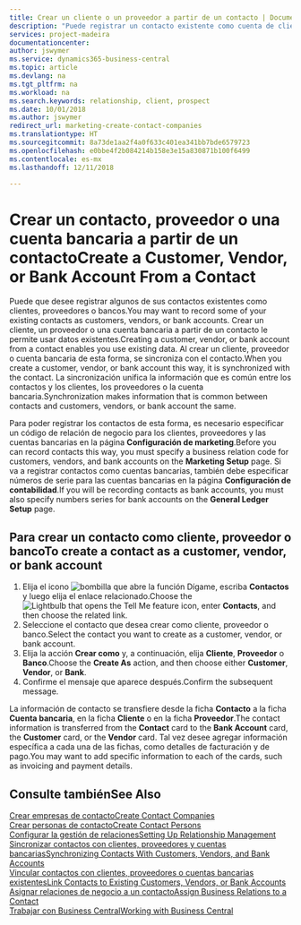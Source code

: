 ```yaml
---
title: Crear un cliente o un proveedor a partir de un contacto | Documentos de Microsoft
description: "Puede registrar un contacto existente como cuenta de cliente, proveedor o banco usando datos existentes y especificando una relación de negocio."
services: project-madeira
documentationcenter: 
author: jswymer
ms.service: dynamics365-business-central
ms.topic: article
ms.devlang: na
ms.tgt_pltfrm: na
ms.workload: na
ms.search.keywords: relationship, client, prospect
ms.date: 10/01/2018
ms.author: jswymer
redirect_url: marketing-create-contact-companies
ms.translationtype: HT
ms.sourcegitcommit: 8a73de1aa2f4a0f633c401ea341bb7bde6579723
ms.openlocfilehash: e0bbe4f2b084214b158e3e15a830871b100f6499
ms.contentlocale: es-mx
ms.lasthandoff: 12/11/2018

---
```

# <a name="create-a-customer-vendor-or-bank-account-from-a-contact"></a><span data-ttu-id="088b1-103">Crear un contacto, proveedor o una cuenta bancaria a partir de un contacto</span><span class="sxs-lookup"><span data-stu-id="088b1-103">Create a Customer, Vendor, or Bank Account From a Contact</span></span>
<span data-ttu-id="088b1-104">Puede que desee registrar algunos de sus contactos existentes como clientes, proveedores o bancos.</span><span class="sxs-lookup"><span data-stu-id="088b1-104">You may want to record some of your existing contacts as customers, vendors, or bank accounts.</span></span> <span data-ttu-id="088b1-105">Crear un cliente, un proveedor o una cuenta bancaria a partir de un contacto le permite usar datos existentes.</span><span class="sxs-lookup"><span data-stu-id="088b1-105">Creating a customer, vendor, or bank account from a contact enables you use existing data.</span></span> <span data-ttu-id="088b1-106">Al crear un cliente, proveedor o cuenta bancaria de esta forma, se sincroniza con el contacto.</span><span class="sxs-lookup"><span data-stu-id="088b1-106">When you create a customer, vendor, or bank account this way, it is synchronized with the contact.</span></span> <span data-ttu-id="088b1-107">La sincronización unifica la información que es común entre los contactos y los clientes, los proveedores o la cuenta bancaria.</span><span class="sxs-lookup"><span data-stu-id="088b1-107">Synchronization makes information that is common between contacts and customers, vendors, or bank account the same.</span></span>

<span data-ttu-id="088b1-108">Para poder registrar los contactos de esta forma, es necesario especificar un código de relación de negocio para los clientes, proveedores y las cuentas bancarias en la página **Configuración de marketing**.</span><span class="sxs-lookup"><span data-stu-id="088b1-108">Before you can record contacts this way, you must specify a business relation code for customers, vendors, and bank accounts on the **Marketing Setup** page.</span></span> <span data-ttu-id="088b1-109">Si va a registrar contactos como cuentas bancarias, también debe especificar números de serie para las cuentas bancarias en la página **Configuración de contabilidad**.</span><span class="sxs-lookup"><span data-stu-id="088b1-109">If you will be recording contacts as bank accounts, you must also specify numbers series for bank accounts on the **General Ledger Setup** page.</span></span>

## <a name="to-create-a-contact-as-a-customer-vendor-or-bank-account"></a><span data-ttu-id="088b1-110">Para crear un contacto como cliente, proveedor o banco</span><span class="sxs-lookup"><span data-stu-id="088b1-110">To create a contact as a customer, vendor, or bank account</span></span>
1. <span data-ttu-id="088b1-111">Elija el icono ![bombilla que abre la función Dígame](media/ui-search/search_small.png "Dígame que desea hacer"), escriba **Contactos** y luego elija el enlace relacionado.</span><span class="sxs-lookup"><span data-stu-id="088b1-111">Choose the ![Lightbulb that opens the Tell Me feature](media/ui-search/search_small.png "Tell me what you want to do") icon, enter **Contacts**, and then choose the related link.</span></span>
2. <span data-ttu-id="088b1-112">Seleccione el contacto que desea crear como cliente, proveedor o banco.</span><span class="sxs-lookup"><span data-stu-id="088b1-112">Select the contact you want to create as a customer, vendor, or bank account.</span></span>
3. <span data-ttu-id="088b1-113">Elija la acción **Crear como** y, a continuación, elija **Cliente**, **Proveedor** o **Banco**.</span><span class="sxs-lookup"><span data-stu-id="088b1-113">Choose the **Create As** action, and then choose either **Customer**, **Vendor**, or **Bank**.</span></span>
4. <span data-ttu-id="088b1-114">Confirme el mensaje que aparece después.</span><span class="sxs-lookup"><span data-stu-id="088b1-114">Confirm the subsequent message.</span></span>

<span data-ttu-id="088b1-115">La información de contacto se transfiere desde la ficha **Contacto** a la ficha **Cuenta bancaria**, en la ficha **Cliente** o en la ficha **Proveedor**.</span><span class="sxs-lookup"><span data-stu-id="088b1-115">The contact information is transferred from the **Contact** card to the **Bank Account** card, the **Customer** card, or the **Vendor** card.</span></span> <span data-ttu-id="088b1-116">Tal vez desee agregar información específica a cada una de las fichas, como detalles de facturación y de pago.</span><span class="sxs-lookup"><span data-stu-id="088b1-116">You may want to add specific information to each of the cards, such as invoicing and payment details.</span></span>

## <a name="see-also"></a><span data-ttu-id="088b1-117">Consulte también</span><span class="sxs-lookup"><span data-stu-id="088b1-117">See Also</span></span>
[<span data-ttu-id="088b1-118">Crear empresas de contacto</span><span class="sxs-lookup"><span data-stu-id="088b1-118">Create Contact Companies</span></span>](marketing-create-contact-companies.md)  
[<span data-ttu-id="088b1-119">Crear personas de contacto</span><span class="sxs-lookup"><span data-stu-id="088b1-119">Create Contact Persons</span></span>](marketing-create-contact-persons.md)  
[<span data-ttu-id="088b1-120">Configurar la gestión de relaciones</span><span class="sxs-lookup"><span data-stu-id="088b1-120">Setting Up Relationship Management</span></span>](marketing-setup-marketing.md)  
[<span data-ttu-id="088b1-121">Sincronizar contactos con clientes, proveedores y cuentas bancarias</span><span class="sxs-lookup"><span data-stu-id="088b1-121">Synchronizing Contacts With Customers, Vendors, and Bank Accounts</span></span>](marketing-synchronize-contacts-customers-vendors-bank-accounts.md)  
[<span data-ttu-id="088b1-122">Vincular contactos con clientes, proveedores o cuentas bancarias existentes</span><span class="sxs-lookup"><span data-stu-id="088b1-122">Link Contacts to Existing Customers, Vendors, or Bank Accounts</span></span>](marketing-how-link-contact.md)  
[<span data-ttu-id="088b1-123">Asignar relaciones de negocio a un contacto</span><span class="sxs-lookup"><span data-stu-id="088b1-123">Assign Business Relations to a Contact</span></span>](marketing-business-relations.md#AssignBusRelContact)  
[<span data-ttu-id="088b1-124">Trabajar con Business Central</span><span class="sxs-lookup"><span data-stu-id="088b1-124">Working with Business Central</span></span>](ui-work-product.md)

